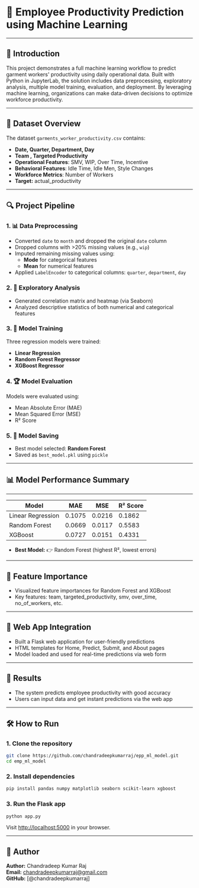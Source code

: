 # 🤖 Employee Productivity Prediction using Machine Learning

---

## 🌟 Introduction
This project demonstrates a full machine learning workflow to predict garment workers' productivity using daily operational data. Built with Python in JupyterLab, the solution includes data preprocessing, exploratory analysis, multiple model training, evaluation, and deployment. By leveraging machine learning, organizations can make data-driven decisions to optimize workforce productivity.

---

## 📂 Dataset Overview

The dataset `garments_worker_productivity.csv` contains:

- **Date, Quarter, Department, Day**
- **Team , Targeted Productivity**
- **Operational Features**: SMV, WIP, Over Time, Incentive  
- **Behavioral Features**: Idle Time, Idle Men, Style Changes  
- **Workforce Metrics**: Number of Workers
- **Target:** actual_productivity

---

## 🔍 Project Pipeline

### 1. 📊 Data Preprocessing
- Converted `date` to `month` and dropped the original `date` column
- Dropped columns with >20% missing values (e.g., `wip`)
- Imputed remaining missing values using:
  - **Mode** for categorical features
  - **Mean** for numerical features
- Applied `LabelEncoder` to categorical columns: `quarter`, `department`, `day`

### 2. 🧪 Exploratory Analysis
- Generated correlation matrix and heatmap (via Seaborn)
- Analyzed descriptive statistics of both numerical and categorical features

### 3. 🧠 Model Training
Three regression models were trained:
- **Linear Regression**
- **Random Forest Regressor**
- **XGBoost Regressor**

### 4. 🏆 Model Evaluation
Models were evaluated using:
- Mean Absolute Error (MAE)
- Mean Squared Error (MSE)
- R² Score

### 5. 💾 Model Saving
- Best model selected: **Random Forest**
- Saved as `best_model.pkl` using `pickle`

---

## 📊 Model Performance Summary
_________________________________________________
| Model            | MAE    | MSE    | R² Score |
|------------------|--------|--------|----------|
| Linear Regression| 0.1075 | 0.0216 | 0.1862   |
| Random Forest    | 0.0669 | 0.0117 | 0.5583   |
| XGBoost          | 0.0727 | 0.0151 | 0.4331   |


- **Best Model:** 👉 Random Forest (highest R², lowest errors)

---

## 🧩 Feature Importance
- Visualized feature importances for Random Forest and XGBoost
- Key features: team, targeted_productivity, smv, over_time, no_of_workers, etc.

---

## 🤖 Web App Integration
- Built a Flask web application for user-friendly predictions
- HTML templates for Home, Predict, Submit, and About pages
- Model loaded and used for real-time predictions via web form

---

## 🎯 Results
- The system predicts employee productivity with good accuracy
- Users can input data and get instant predictions via the web app



---

## 🛠️ How to Run

### 1. Clone the repository
```bash
git clone https://github.com/chandradeepkumarraj/epp_ml_model.git
cd emp_ml_model
```

### 2. Install dependencies
```bash
pip install pandas numpy matplotlib seaborn scikit-learn xgboost
```

### 3. Run the Flask app
```bash
python app.py
```
Visit [http://localhost:5000](http://localhost:5000) in your browser.

---

## 🧠 Author
**Author:** Chandradeep Kumar Raj  
**Email:** chandradeepkumarraj@gmail.com  
**GitHub:** [@chandradeepkumarraj]

